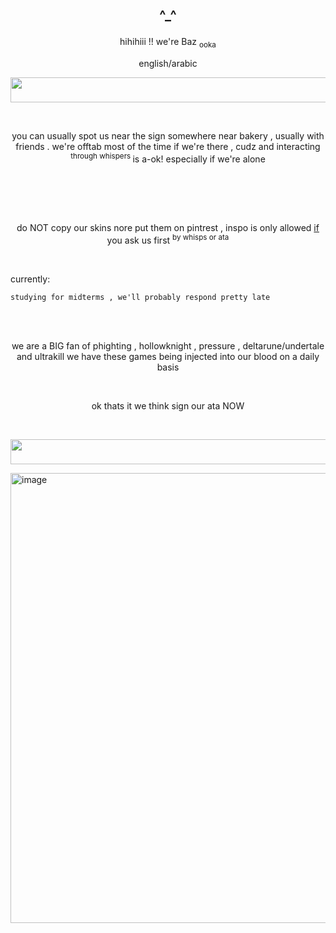 
## <p align="center"> ^_^ </p>

<p align="center"> hihihiii !! we're Baz <sub> ooka </sub>  </p>
<p align="center"> english/arabic </p>



<p align="center"> 
<img width="1080" height="40" alt="image" src="https://github.com/user-attachments/assets/2e14015a-50d4-422a-8376-4c5aec7af038" />

 </p>


<br>    <p align="center">
 you can usually spot us near the sign somewhere near bakery , usually with friends . we're offtab most of the time if we're there , cudz and interacting <sup> through whispers </sup>  is a-ok! especially if we're alone
</p>  <br>
<br>    <p align="center">

</p>  <br>

<p align="center">
  do NOT copy our skins nore put them on pintrest , inspo is only allowed  <ins>if</ins> you ask us first <sup>by whisps or ata</sup>
</p>  <br>

 currently:   <br>
                                                  
```
studying for midterms , we'll probably respond pretty late
```
<br>
<br>

<p align="center"> we are a  BIG fan of phighting , hollowknight , pressure , deltarune/undertale and ultrakill we have these games being injected into our blood on a daily basis </p> <br>

<p align="center"> ok thats it we think sign our ata NOW </p> <br>

 <p align="center"> <img width="1080" height="40" alt="image" src="https://github.com/user-attachments/assets/82a057c3-79ea-43be-910a-3f8b680c58ad" />
</p>
 
<img width="1280" height="720" alt="image" src="https://github.com/user-attachments/assets/1890e49d-dcaf-4408-9ee4-2124de259fa6" />

